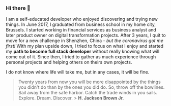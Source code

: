 ### Hi there 👋
I am a self-educated developer who enjoyed discovering and trying new things. 
In June 2017, I graduated from business school in my home city, Brussels. I started working in financial services as business analyst and later product owner on digital transformation projects. After 3 years, I quit to move for a new challenge in Shenzhen, China - *but the coronavirus got me first!*
With my plan upside down, I tried to focus on what I enjoy and started my **path to become full stack developer** without really knowing what will come out of it. Since then, I tried to gather as much experience through personal projects and helping others on theirs own projects. 

I do not know where life will take me, but in any cases, it will be fine.

> Twenty years from now you will be more disappointed by the things you didn't do than by the ones you did do. So, throw off the bowlines. Sail away from the safe harbor. Catch the trade winds in you sails. Explore. Dream. Discover.
    > **H. Jackson Brown Jr.**
